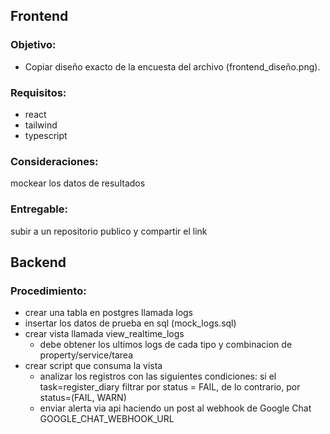 ## Frontend

### Objetivo: 
- Copiar diseño exacto de la encuesta del archivo (frontend_diseño.png).

### Requisitos:
- react
- tailwind
- typescript

### Consideraciones:
mockear los datos de resultados

### Entregable:
subir a un repositorio publico y compartir el link

## Backend

### Procedimiento:
- crear una tabla en postgres llamada logs
- insertar los datos de prueba en sql (mock_logs.sql)
- crear vista llamada view_realtime_logs
    - debe obtener los ultimos logs de cada tipo y combinacion de property/service/tarea
- crear script que consuma la vista 
    - analizar los registros con las siguientes condiciones: si el task=register_diary filtrar por status = FAIL, de lo contrario, por status=(FAIL, WARN)
    - enviar alerta via api haciendo un post al webhook de Google Chat GOOGLE_CHAT_WEBHOOK_URL
    
